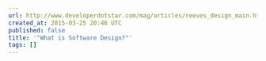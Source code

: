 ```yaml
---
url: http://www.developerdotstar.com/mag/articles/reeves_design_main.html
created_at: 2015-03-25 20:46 UTC
published: false
title: '"What is Software Design?"'
tags: []
---
```



